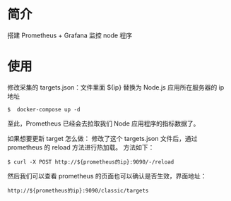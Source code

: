 # 简介
搭建 Prometheus + Grafana 监控 node 程序

# 使用
修改采集的 targets.json：文件里面 ${ip} 替换为 Node.js 应用所在服务器的 ip 地址

```shell
$  docker-compose up -d
```

至此，Prometheus 已经会去拉取我们 Node 应用程序的指标数据了。

如果想要更新 target 怎么做： 修改了这个 targets.json 文件后，通过 prometheus 的 reload 方法进行热加载。 方法如下：
```shell
$ curl -X POST http://${prometheus的ip}:9090/-/reload
```
然后我们可以查看 prometheus 的页面也可以确认是否生效，界面地址：
```shell
http://${prometheus的ip}:9090/classic/targets
```
